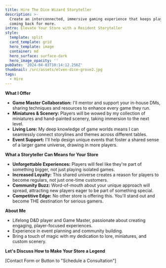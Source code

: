 ```yaml
---
title: Hire The Dice Wizard Storyteller
description: >-
  Create an interconnected, immersive gaming experience that keeps players
  coming back for more.
intro: Elevate Your Store with a Resident Storyteller
style:
  template: split
  card_template: grid
  hero_template: image
  container: md
  hero_surface: surface-dark
  hero_image_opacity: ''
pubDate: '2024-04-03T10:14:12.256Z'
thumbnail: /src/assets/elven-dice-grove2.jpg
tags:
  - Hire
---
```


**What I Offer**

* **Game Master Collaboration:** I'll mentor and support your in-house DMs, sharing techniques and resources to enhance every game they run.
* **Miniatures & Scenery:**  Players will be wowed by my collection of miniatures and hand-painted scenery, taking immersion to the next level.
* **Living Lore:**  My deep knowledge of game worlds means I can seamlessly connect storylines and themes across different tables.
* **Event Support:** I'll help design unique events that foster a shared sense of a larger game universe, drawing in more players.

**What a Storyteller Can Means for Your Store**

* **Unforgettable Experiences:** Players will feel like they're part of something bigger, not just playing isolated games.
* **Increased Loyalty:** This shared universe creates a reason for players to become regulars, not just one-time customers.
* **Community Buzz:**  Word-of-mouth about your unique approach will spread, attracting new players eager to be part of something special.
* **Competitive Edge:** No other store is offering this. You'll stand out and become THE destination for serious gamers.

**About Me**

* Lifelong D&D player and Game Master, passionate about creating engaging, player-focused experiences.
* Experience in event planning and community building.
* Bring a touch of magic with my dedication to lore, miniatures, and custom scenery.

**Let's Discuss How to Make Your Store a Legend**

[Contact Form or Button to "Schedule a Consultation"] 

